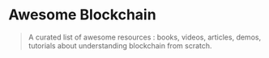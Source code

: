 # Awesome Blockchain
> A curated list of awesome resources : books, videos, articles, demos, tutorials about understanding blockchain from scratch.
